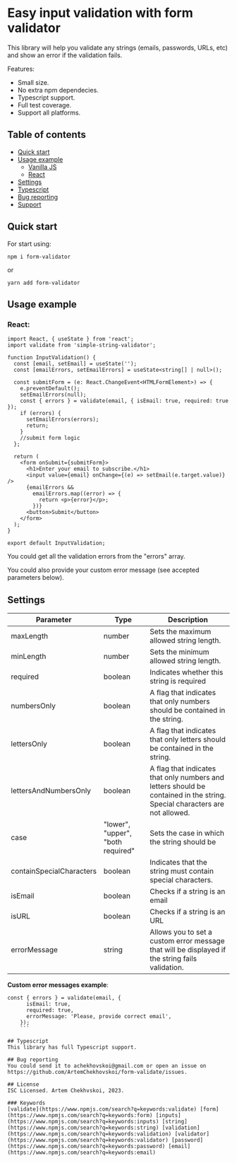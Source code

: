 # Easy input validation with form validator

This library will help you validate any strings (emails, passwords, URLs, etc) and show an error if the validation fails.

Features:

- Small size.
- No extra npm dependecies.
- Typescript support.
- Full test coverage.
- Support all platforms.

## Table of contents

- [Quick start](#quick-start)
- [Usage example](#usage-example)
  - [Vanilla JS](#vanilla-js)
  - [React](#react)
- [Settings](#settings)
- [Typescript](#typescript)
- [Bug reporting](#bug-reporting)
- [Support](#support)

## Quick start

For start using:

```shell
npm i form-validator
```

or

```shell
yarn add form-validator
```

## Usage example

### React:

```shell
import React, { useState } from 'react';
import validate from 'simple-string-validator';

function InputValidation() {
  const [email, setEmail] = useState('');
  const [emailErrors, setEmailErrors] = useState<string[] | null>();

  const submitForm = (e: React.ChangeEvent<HTMLFormElement>) => {
    e.preventDefault();
    setEmailErrors(null);
    const { errors } = validate(email, { isEmail: true, required: true });
    if (errors) {
      setEmailErrors(errors);
      return;
    }
    //submit form logic
  };

  return (
    <form onSubmit={submitForm}>
      <h1>Enter your email to subscribe.</h1>
      <input value={email} onChange={(e) => setEmail(e.target.value)} />
      {emailErrors &&
        emailErrors.map((error) => {
          return <p>{error}</p>;
        })}
      <button>Submit</button>
    </form>
  );
}

export default InputValidation;
```

You could get all the validation errors from the "errors" array.

You could also provide your custom error message (see accepted parameters below).

## Settings

| Parameter                | Type                              | Description                                                                                                                |
| ------------------------ | --------------------------------- | -------------------------------------------------------------------------------------------------------------------------- |
| maxLength                | number                            | Sets the maximum allowed string length.                                                                                    |
| minLength                | number                            | Sets the minimum allowed string length.                                                                                    |
| required                 | boolean                           | Indicates whether this string is required                                                                                  |
| numbersOnly              | boolean                           | A flag that indicates that only numbers should be contained in the string.                                                 |
| lettersOnly              | boolean                           | A flag that indicates that only letters should be contained in the string.                                                 |
| lettersAndNumbersOnly    | boolean                           | A flag that indicates that only numbers and letters should be contained in the string. Special characters are not allowed. |
| case                     | "lower", "upper", "both required" | Sets the case in which the string should be                                                                                |
| containSpecialCharacters | boolean                           | Indicates that the string must contain special characters.                                                                 |
| isEmail                  | boolean                           | Checks if a string is an email                                                                                             |
| isURL                    | boolean                           | Checks if a string is an URL                                                                                               |
| errorMessage             | string                            | Allows you to set a custom error message that will be displayed if the string fails validation.                            |

**Custom error messages example**:

````shell
const { errors } = validate(email, {
      isEmail: true,
      required: true,
      errorMessage: 'Please, provide correct email',
    });
    ```

## Typescript
This library has full Typescript support.

## Bug reporting
You could send it to achekhovskoi@gmail.com or open an issue on https://github.com/ArtemChekhovskoi/form-validate/issues.

## License
ISC Licensed. Artem Chekhvskoi, 2023.

### Keywords
[validate](https://www.npmjs.com/search?q=keywords:validate) [form](https://www.npmjs.com/search?q=keywords:form) [inputs](https://www.npmjs.com/search?q=keywords:inputs) [string](https://www.npmjs.com/search?q=keywords:string) [validation](https://www.npmjs.com/search?q=keywords:validation) [validator](https://www.npmjs.com/search?q=keywords:validator) [password](https://www.npmjs.com/search?q=keywords:password) [email](https://www.npmjs.com/search?q=keywords:email)
````

